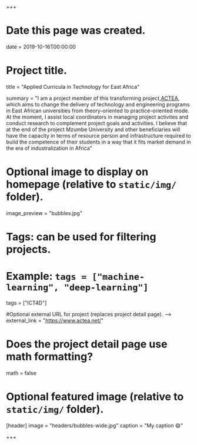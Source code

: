 +++
# Date this page was created.
date = 2019-10-16T00:00:00

# Project title.
title = "Applied Curricula in Technology for East Africa"

summary = "I am a project member of this transforming project,[ACTEA](https://www.actea.net/), which aims to change the delivery of technology and engineering programs in East African universities from theory-oriented to practice-oriented mode. At the moment, I assist local coordinators in managing project activites and conduct research to complement project goals and activities. I believe that at the end of the project Mzumbe University and other beneficiaries will have the capacity in terms of resource person and infrastructure required to build the competence of their students in a way that it fits market demand in the era of industralization in Africa"

# Optional image to display on homepage (relative to `static/img/` folder).
image_preview = "bubbles.jpg"

# Tags: can be used for filtering projects.
# Example: `tags = ["machine-learning", "deep-learning"]`
tags = ["ICT4D"]

#Optional external URL for project (replaces project detail page). -->
external_link = "https://www.actea.net/"

# Does the project detail page use math formatting?
math = false

# Optional featured image (relative to `static/img/` folder).
[header]
image = "headers/bubbles-wide.jpg"
caption = "My caption :smile:"

+++

